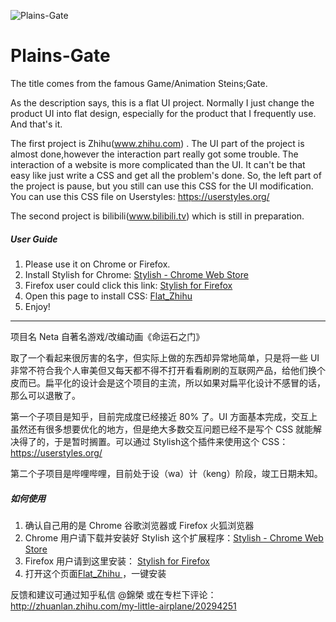![Plains-Gate](http://pic4.zhimg.com/e0b0f57df6c510302a79c5f5b552f7ab_b.jpg)

# Plains-Gate

The title comes from the famous Game/Animation Steins;Gate.

As the description says, this is a flat UI project. Normally I just change the product UI into flat design, especially for the product that I frequently use. And that's it.

The first project is Zhihu(www.zhihu.com) . The UI part of the project is almost done,however the interaction part really got some trouble. The interaction of a website is more complicated than the UI. It can't be that easy like just write a CSS and get all the problem's done. So, the left part of the project is pause, but you still can use this CSS for the UI modification. You can use this CSS file on Userstyles: https://userstyles.org/

The second project is bilibili(www.bilibili.tv) which is still in preparation.

##### User Guide

1. Please use it on Chrome or Firefox.
2. Install Stylish for Chrome: [Stylish - Chrome Web Store](https://chrome.google.com/webstore/detail/stylish/fjnbnpbmkenffdnngjfgmeleoegfcffe/)
3. Firefox user could click this link: [Stylish for Firefox](https://addons.mozilla.org/en-US/firefox/addon/stylish/?src=external-userstyleshome/)
4. Open this page to install CSS: [Flat_Zhihu ](https://userstyles.org/styles/108011/flat-zhihu-v2-1/)
5. Enjoy!


----

项目名 Neta 自著名游戏/改编动画《命运石之门》

取了一个看起来很厉害的名字，但实际上做的东西却异常地简单，只是将一些 UI 非常不符合我个人审美但又每天都不得不打开看看刷刷的互联网产品，给他们换个皮而已。扁平化的设计会是这个项目的主流，所以如果对扁平化设计不感冒的话，那么可以退散了。

第一个子项目是知乎，目前完成度已经接近 80% 了。UI 方面基本完成，交互上虽然还有很多想要优化的地方，但是绝大多数交互问题已经不是写个 CSS 就能解决得了的，于是暂时搁置。可以通过 Stylish这个插件来使用这个 CSS：https://userstyles.org/

第二个子项目是哔哩哔哩，目前处于设（wa）计（keng）阶段，竣工日期未知。

##### 如何使用

1. 确认自己用的是 Chrome 谷歌浏览器或 Firefox 火狐浏览器
2. Chrome 用户请下载并安装好 Stylish 这个扩展程序：[Stylish - Chrome Web Store](https://chrome.google.com/webstore/detail/stylish/fjnbnpbmkenffdnngjfgmeleoegfcffe/)
3. Firefox 用户请到这里安装： [Stylish for Firefox](https://addons.mozilla.org/en-US/firefox/addon/stylish/?src=external-userstyleshome/)
4. 打开这个页面[Flat_Zhihu ](https://userstyles.org/styles/108011/flat-zhihu-v2-1/)，一键安装

反馈和建议可通过知乎私信 @錦榮 或在专栏下评论：http://zhuanlan.zhihu.com/my-little-airplane/20294251
